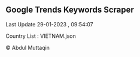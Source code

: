 

## Google Trends Keywords Scraper 
 
Last Update 29-01-2023 , 09:54:07

Country List :
VIETNAM.json



© Abdul Muttaqin 
